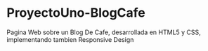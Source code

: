 # ProyectoUno-BlogCafe
Pagina Web sobre un Blog De Cafe, desarrollada en HTML5 y CSS, implementando tambien Responsive Design
